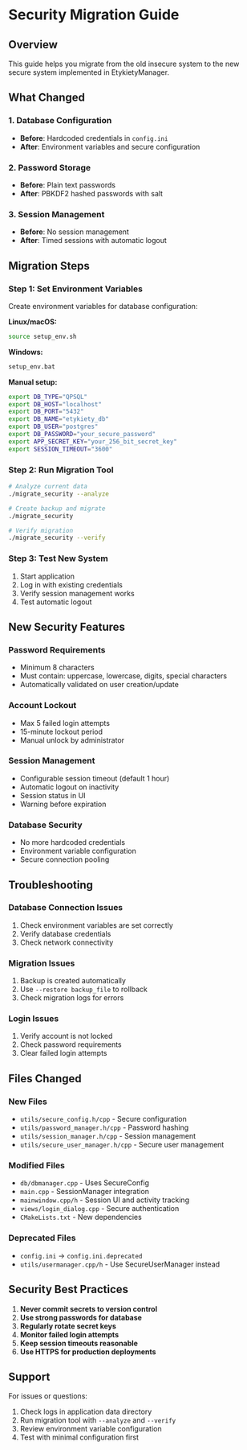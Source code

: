 # Security Migration Guide

## Overview

This guide helps you migrate from the old insecure system to the new secure system implemented in EtykietyManager.

## What Changed

### 1. Database Configuration
- **Before**: Hardcoded credentials in `config.ini`
- **After**: Environment variables and secure configuration

### 2. Password Storage
- **Before**: Plain text passwords
- **After**: PBKDF2 hashed passwords with salt

### 3. Session Management
- **Before**: No session management
- **After**: Timed sessions with automatic logout

## Migration Steps

### Step 1: Set Environment Variables

Create environment variables for database configuration:

**Linux/macOS:**
```bash
source setup_env.sh
```

**Windows:**
```cmd
setup_env.bat
```

**Manual setup:**
```bash
export DB_TYPE="QPSQL"
export DB_HOST="localhost"
export DB_PORT="5432"
export DB_NAME="etykiety_db"
export DB_USER="postgres"
export DB_PASSWORD="your_secure_password"
export APP_SECRET_KEY="your_256_bit_secret_key"
export SESSION_TIMEOUT="3600"
```

### Step 2: Run Migration Tool

```bash
# Analyze current data
./migrate_security --analyze

# Create backup and migrate
./migrate_security

# Verify migration
./migrate_security --verify
```

### Step 3: Test New System

1. Start application
2. Log in with existing credentials
3. Verify session management works
4. Test automatic logout

## New Security Features

### Password Requirements
- Minimum 8 characters
- Must contain: uppercase, lowercase, digits, special characters
- Automatically validated on user creation/update

### Account Lockout
- Max 5 failed login attempts
- 15-minute lockout period
- Manual unlock by administrator

### Session Management
- Configurable session timeout (default 1 hour)
- Automatic logout on inactivity
- Session status in UI
- Warning before expiration

### Database Security
- No more hardcoded credentials
- Environment variable configuration
- Secure connection pooling

## Troubleshooting

### Database Connection Issues
1. Check environment variables are set correctly
2. Verify database credentials
3. Check network connectivity

### Migration Issues
1. Backup is created automatically
2. Use `--restore backup_file` to rollback
3. Check migration logs for errors

### Login Issues
1. Verify account is not locked
2. Check password requirements
3. Clear failed login attempts

## Files Changed

### New Files
- `utils/secure_config.h/cpp` - Secure configuration
- `utils/password_manager.h/cpp` - Password hashing
- `utils/session_manager.h/cpp` - Session management
- `utils/secure_user_manager.h/cpp` - Secure user management

### Modified Files
- `db/dbmanager.cpp` - Uses SecureConfig
- `main.cpp` - SessionManager integration
- `mainwindow.cpp/h` - Session UI and activity tracking
- `views/login_dialog.cpp` - Secure authentication
- `CMakeLists.txt` - New dependencies

### Deprecated Files
- `config.ini` → `config.ini.deprecated`
- `utils/usermanager.cpp/h` - Use SecureUserManager instead

## Security Best Practices

1. **Never commit secrets to version control**
2. **Use strong passwords for database**
3. **Regularly rotate secret keys**
4. **Monitor failed login attempts**
5. **Keep session timeouts reasonable**
6. **Use HTTPS for production deployments**

## Support

For issues or questions:
1. Check logs in application data directory
2. Run migration tool with `--analyze` and `--verify`
3. Review environment variable configuration
4. Test with minimal configuration first